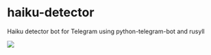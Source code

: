 # haiku-detector  
Haiku detector bot for Telegram using python-telegram-bot and rusyll 
  
![](https://i.imgur.com/XkShxrG.png)
